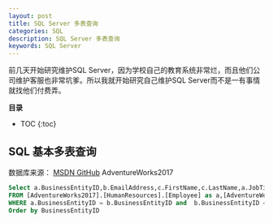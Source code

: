 ```yaml
---
layout: post
title: SQL Server 多表查询
categories: SQL
description: SQL Server 多表查询
keywords: SQL Server
---
```


前几天开始研究维护SQL Server，因为学校自己的教育系统非常烂，而且他们公司维护客服也非常坑爹。所以我就开始研究自己维护SQL Server而不是一有事情就找他们付费弄。

**目录**

* TOC
{:toc}

## SQL 基本多表查询
数据库来源： [MSDN GitHub](https://github.com/microsoft/sql-server-samples) AdventureWorks2017


```sql
Select a.BusinessEntityID,b.EmailAddress,c.FirstName,c.LastName,a.JobTitle,d.PhoneNumber
FROM [AdventureWorks2017].[HumanResources].[Employee] as a,[AdventureWorks2017].[Person].[EmailAddress] as b, [AdventureWorks2017].[Person].[Person] as c,[AdventureWorks2017].[Person].[PersonPhone] as d
WHERE a.BusinessEntityID = b.BusinessEntityID and  b.BusinessEntityID = c.BusinessEntityID and c.BusinessEntityID = d.BusinessEntityID
Order by BusinessEntityID
```



